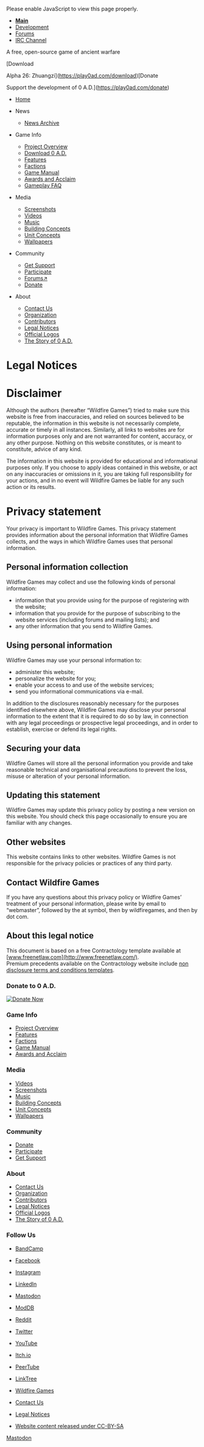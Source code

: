 Please enable JavaScript to view this page properly.

* [**Main**](http://play0ad.com/)
* [Development](http://gitea.wildfiregames.com/)
* [Forums](http://www.wildfiregames.com/forum/index.php?act=idx)
* [IRC Channel](http://webchat.quakenet.org/?channels=0ad)

[](https://play0ad.com/)[](https://play0ad.com/)

A free, open-source game of ancient warfare

[Download

Alpha 26: Zhuangzi](https://play0ad.com/download)[Donate

Support the development of 0 A.D.](https://play0ad.com/donate)

* [Home](https://play0ad.com/)

* News
    * [News Archive](https://play0ad.com/news/news-archive/)
* Game Info
    * [Project Overview](https://play0ad.com/game-info/project-overview/)
    * [Download 0 A.D.](https://play0ad.com/download/)
    * [Features](https://play0ad.com/game-info/features/)
    * [Factions](https://play0ad.com/game-info/factions/)
    * [Game Manual](https://play0ad.com/category/game-manual/)
    * [Awards and Acclaim](https://play0ad.com/game-info/awards-and-acclaim/)
    * [Gameplay FAQ](https://trac.wildfiregames.com/wiki/FAQ#Gameplay)
* Media
    * [Screenshots](https://play0ad.com/media/screenshots/)
    * [Videos](https://play0ad.com/media/videos/)
    * [Music](https://play0ad.com/media/music/)
    * [Building Concepts](https://play0ad.com/media/building-concepts/)
    * [Unit Concepts](https://play0ad.com/media/unit-concepts/)
    * [Wallpapers](https://play0ad.com/media/wallpapers/)
* Community
    * [Get Support](https://play0ad.com/community/support/)
    * [Participate](https://play0ad.com/community/participate/)
    * [Forums↗](http://www.wildfiregames.com/forum/)
    * [Donate](https://play0ad.com/community/donate/)
* About
    * [Contact Us](https://play0ad.com/about/contact-us/)
    * [Organization](https://play0ad.com/about/organization/)
    * [Contributors](https://play0ad.com/about/contributors/)
    * [Legal Notices](https://play0ad.com/about/legal-notices/)
    * [Official Logos](https://play0ad.com/about/official-logos/)
    * [The Story of 0 A.D.](https://play0ad.com/about/the-story-of-0-a-d/)

Legal Notices
=============

Disclaimer
==========

Although the authors (hereafter “Wildfire Games”) tried to make sure this website is free from inaccuracies, and relied on sources believed to be reputable, the information in this website is not necessarily complete, accurate or timely in all instances. Similarly, all links to websites are for information purposes only and are not warranted for content, accuracy, or any other purpose. Nothing on this website constitutes, or is meant to constitute, advice of any kind.

The information in this website is provided for educational and informational purposes only. If you choose to apply ideas contained in this website, or act on any inaccuracies or omissions in it, you are taking full responsibility for your actions, and in no event will Wildfire Games be liable for any such action or its results.

Privacy statement
=================

Your privacy is important to Wildfire Games. This privacy statement provides information about the personal information that Wildfire Games collects, and the ways in which Wildfire Games uses that personal information.

Personal information collection
-------------------------------

Wildfire Games may collect and use the following kinds of personal information:

* information that you provide using for the purpose of registering with the website;
* information that you provide for the purpose of subscribing to the website services (including forums and mailing lists); and
* any other information that you send to Wildfire Games.

Using personal information
--------------------------

Wildfire Games may use your personal information to:

* administer this website;
* personalize the website for you;
* enable your access to and use of the website services;
* send you informational communications via e-mail.

In addition to the disclosures reasonably necessary for the purposes identified elsewhere above, Wildfire Games may disclose your personal information to the extent that it is required to do so by law, in connection with any legal proceedings or prospective legal proceedings, and in order to establish, exercise or defend its legal rights.

Securing your data
------------------

Wildfire Games will store all the personal information you provide and take reasonable technical and organisational precautions to prevent the loss, misuse or alteration of your personal information.

Updating this statement
-----------------------

Wildfire Games may update this privacy policy by posting a new version on this website. You should check this page occasionally to ensure you are familiar with any changes.

Other websites
--------------

This website contains links to other websites. Wildfire Games is not responsible for the privacy policies or practices of any third party.

Contact Wildfire Games
----------------------

If you have any questions about this privacy policy or Wildfire Games’ treatment of your personal information, please write by email to “webmaster”, followed by the at symbol, then by wildfiregames, and then by dot com.

About this legal notice
-----------------------

This document is based on a free Contractology template available at [www.freenetlaw.com](http://www.freenetlaw.com/).  
Premium precedents available on the Contractology website include [non disclosure terms and conditions templates](http://www.contractology.com/precedents/non-disclosure-agreement.html).

### Donate to 0 A.D.

[![Donate Now](/images/news_images/clickandpledge.gif)](https://play0ad.com/community/donate/)

### Game Info

* [Project Overview](https://play0ad.com/game-info/project-overview/)
* [Features](https://play0ad.com/game-info/features/)
* [Factions](https://play0ad.com/game-info/factions/)
* [Game Manual](https://play0ad.com/category/game-manual/)
* [Awards and Acclaim](https://play0ad.com/game-info/awards-and-acclaim/)

### Media

* [Videos](https://play0ad.com/media/videos/)
* [Screenshots](https://play0ad.com/media/screenshots/)
* [Music](https://play0ad.com/media/music/)
* [Building Concepts](https://play0ad.com/media/building-concepts/)
* [Unit Concepts](https://play0ad.com/media/unit-concepts/)
* [Wallpapers](https://play0ad.com/media/wallpapers/)

### Community

* [Donate](https://play0ad.com/community/donate/)
* [Participate](https://play0ad.com/community/participate/)
* [Get Support](https://play0ad.com/community/support/)

### About

* [Contact Us](https://play0ad.com/about/contact-us/)
* [Organization](https://play0ad.com/about/organization/)
* [Contributors](https://play0ad.com/about/contributors/)
* [Legal Notices](https://play0ad.com/about/legal-notices/)
* [Official Logos](https://play0ad.com/about/official-logos/)
* [The Story of 0 A.D.](https://play0ad.com/about/the-story-of-0-a-d/)

### Follow Us

* [BandCamp](http://play0ad.bandcamp.com/)
* [Facebook](http://facebook.com/play0ad)
* [Instagram](https://www.instagram.com/play0ad.official/)
* [LinkedIn](https://www.linkedin.com/company/345131/admin/)
* [Mastodon](https://mastodon.social/@play0ad)
* [ModDB](http://www.moddb.com/games/0-ad)
* [Reddit](https://www.reddit.com/r/0ad/)
* [Twitter](http://twitter.com/play0ad)
* [YouTube](http://youtube.com/play0ad)
* [Itch.io](https://play0ad.itch.io/)
* [PeerTube](https://videos.pair2jeux.tube/c/playzeroad_channel/videos)
* [LinkTree](https://linktr.ee/wildfire_games)

* [Wildfire Games](http://wildfiregames.com/)
* [Contact Us](https://play0ad.com/about/contact-us/)
* [Legal Notices](https://play0ad.com/about/legal-notices/)
* [Website content released under CC-BY-SA](http://creativecommons.org/licenses/by-sa/3.0/)

[Mastodon](https://mastodon.social/@play0ad)